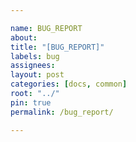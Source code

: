 ```yaml
---

name: BUG_REPORT 
about:
title: "[BUG_REPORT]" 
labels: bug 
assignees:
layout: post
categories: [docs, common]
root: "../"
pin: true
permalink: /bug_report/

---
```


